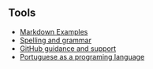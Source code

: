 ## Tools

 - [Markdown Examples](docs/markdown/examples)
 - [Spelling and grammar](docs/tools/spelling-grammar-helper)
 - [GitHub guidance and support](docs/tools/github-helper)
 - [Portuguese as a programing language](docs/tools/portuguese-journalist)